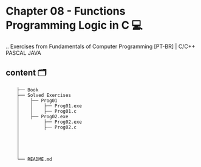 # Chapter 08 - Functions Programming Logic in C 💻

.. Exercises from Fundamentals of Computer Programming [PT-BR] | C/C++ PASCAL JAVA

## content 🗂

        ├── Book                             
        ├── Solved Exercises  
        │    ├── Prog01  
        │    │    ├── Prog01.exe
        │    │    ├── Prog01.c
        │    ├── Prog02.exe
        │         ├── Prog02.exe
        │         ├── Prog02.c
        │ 
        │   
        │    
        │    
        │
        └── README.md